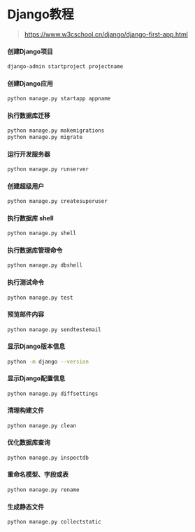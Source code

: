 # Django教程
>
> <https://www.w3cschool.cn/django/django-first-app.html>

#### 创建Django项目

```bash
django-admin startproject projectname
```

#### 创建Django应用

```bash
python manage.py startapp appname
```

#### 执行数据库迁移

```bash
python manage.py makemigrations
python manage.py migrate
```

#### 运行开发服务器

```bash
python manage.py runserver
```

#### 创建超级用户

```bash
python manage.py createsuperuser
```

#### 执行数据库 shell

```bash
python manage.py shell
```

#### 执行数据库管理命令

```bash
python manage.py dbshell
```

#### 执行测试命令

```bash
python manage.py test
```

#### 预览邮件内容

```bash
python manage.py sendtestemail
```

#### 显示Django版本信息

```bash
python -m django --version
```

#### 显示Django配置信息

```bash
python manage.py diffsettings
```

#### 清理构建文件

```bash
python manage.py clean
```

#### 优化数据库查询

```bash
python manage.py inspectdb
```

#### 重命名模型、字段或表

```bash
python manage.py rename
```

#### 生成静态文件

```bash
python manage.py collectstatic
```
